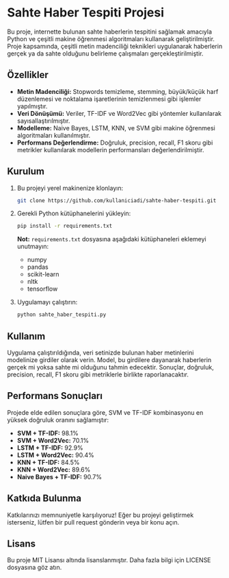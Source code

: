 # Sahte Haber Tespiti Projesi

Bu proje, internette bulunan sahte haberlerin tespitini sağlamak amacıyla Python ve çeşitli makine öğrenmesi algoritmaları kullanarak geliştirilmiştir. Proje kapsamında, çeşitli metin madenciliği teknikleri uygulanarak haberlerin gerçek ya da sahte olduğunu belirleme çalışmaları gerçekleştirilmiştir.

## Özellikler
- **Metin Madenciliği:** Stopwords temizleme, stemming, büyük/küçük harf düzenlemesi ve noktalama işaretlerinin temizlenmesi gibi işlemler yapılmıştır.
- **Veri Dönüşümü:** Veriler, TF-IDF ve Word2Vec gibi yöntemler kullanılarak sayısallaştırılmıştır.
- **Modelleme:** Naive Bayes, LSTM, KNN, ve SVM gibi makine öğrenmesi algoritmaları kullanılmıştır.
- **Performans Değerlendirme:** Doğruluk, precision, recall, F1 skoru gibi metrikler kullanılarak modellerin performansları değerlendirilmiştir.

## Kurulum
1. Bu projeyi yerel makinenize klonlayın:
    ```bash
    git clone https://github.com/kullaniciadi/sahte-haber-tespiti.git
    ```
2. Gerekli Python kütüphanelerini yükleyin:
    ```bash
    pip install -r requirements.txt
    ```
   **Not:** `requirements.txt` dosyasına aşağıdaki kütüphaneleri eklemeyi unutmayın:
   - numpy
   - pandas
   - scikit-learn
   - nltk
   - tensorflow

3. Uygulamayı çalıştırın:
    ```bash
    python sahte_haber_tespiti.py
    ```

## Kullanım
Uygulama çalıştırıldığında, veri setinizde bulunan haber metinlerini modelinize girdiler olarak verin. Model, bu girdilere dayanarak haberlerin gerçek mi yoksa sahte mi olduğunu tahmin edecektir. Sonuçlar, doğruluk, precision, recall, F1 skoru gibi metriklerle birlikte raporlanacaktır.

## Performans Sonuçları
Projede elde edilen sonuçlara göre, SVM ve TF-IDF kombinasyonu en yüksek doğruluk oranını sağlamıştır:
- **SVM + TF-IDF:** 98.1%
- **SVM + Word2Vec:** 70.1%
- **LSTM + TF-IDF:** 92.9%
- **LSTM + Word2Vec:** 90.4%
- **KNN + TF-IDF:** 84.5%
- **KNN + Word2Vec:** 89.6%
- **Naive Bayes + TF-IDF:** 90.7%

## Katkıda Bulunma
Katkılarınızı memnuniyetle karşılıyoruz! Eğer bu projeyi geliştirmek isterseniz, lütfen bir pull request gönderin veya bir konu açın.

## Lisans
Bu proje MIT Lisansı altında lisanslanmıştır. Daha fazla bilgi için LICENSE dosyasına göz atın.
